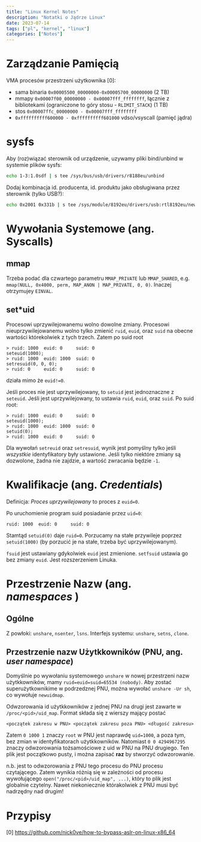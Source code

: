 ```yaml
---
title: "Linux Kernel Notes"
description: "Notatki o Jądrze Linux"
date: 2023-07-14
tags: ["pl", "kernel", "linux"]
categories: ["Notes"]
---
```


# Zarządzanie Pamięcią

VMA procesów przestrzeni użytkownika [0]:

- sama binaria `0x00005500_00000000-0x00005700_00000000` (2 TB)
- mmapy `0x00007f00_00000000 - 0x00007fff_ffffffff`, łącznie z bibliotekami (ograniczone to góry stosu - `RLIMIT_STACK`) (1 TB)
- stos `0x00007ffc_00000000 - 0x00007fff_ffffffff`
- `0xffffffffff600000 - 0xffffffffff601000` vdso/vsyscall (pamięć jądra)

# sysfs

Aby (roz)wiązać sterownik od urządzenie, uzywamy pliki bind/unbind w systemie plików sysfs:

```sh
echo 1-3:1.0sdf | s tee /sys/bus/usb/drivers/r8188eu/unbind
```

Dodaj kombinacja id. producenta, id. produktu jako obsługiwana przez sterownik (tylko USB?):

```sh
echo 0x2001 0x331b | s tee /sys/module/8192eu/drivers/usb:rtl8192eu/new_id
```

# Wywołania Systemowe (ang. Syscalls)

## mmap

Trzeba podać dla czwartego parametru `MMAP_PRIVATE` lub `MMAP_SHARED`, e.g. `mmap(NULL, 0x4000, perm, MAP_ANON | MAP_PRIVATE, 0, 0)`. Inaczej otrzymujey `EINVAL`.

## set\*uid

Procesowi uprzywilejowanemu wolno dowolne zmiany. Procesowi nieuprzywilejowanemu wolno tylko zmienić `ruid`, `euid`, oraz `suid` na obecne wartości którekolwiek z tych trzech. Zatem po suid root


```
> ruid: 1000  euid: 0     suid: 0
seteuid(1000);
> ruid: 1000  euid: 1000  suid: 0
setresuid(0, 0, 0);
> ruid: 0     euid: 0     suid: 0
```

działa mimo że `euid!=0`.

Jeśli proces nie jest uprzywilejowany, to `setuid` jest jednoznaczne z `seteuid`. Jeśli jest uprzywilejowany, to ustawia `ruid`, `euid`, oraz `suid`. Po suid root:


```
> ruid: 1000  euid: 0     suid: 0
seteuid(1000);
> ruid: 1000  euid: 1000  suid: 0
setuid(0);
> ruid: 1000  euid: 0     suid: 0
```

Dla wywołań `setreuid` oraz `setresuid`, wynik jest pomyślny tylko jeśli *wszystkie* identyfikatory były ustawione. Jeśli tylko niektóre zmiany są dozwolone, żadna nie zajdzie, a wartość zwracania będzie `-1`.
 
# Kwalifikacje (ang. _Credentials_)

Definicja: *Proces uprzywilejowany* to proces z `euid=0`.

Po uruchomienie program suid posiadanie przez `uid=0`:

```
ruid: 1000  euid: 0     suid: 0
```

Stamtąd `setuid(0)` daje `ruid=0`. Porzucamy na stałe przywileje poprzez `setuid(1000)` (by porzucić je na stałe, trzeba być uprzywilejowanym).

`fsuid` jest ustawiany gdykolwiek `euid` jest zmienione. `setfsuid` ustawia go bez zmiany `euid`. Jest rozszerzeniem Linuka.

# Przestrzenie Nazw (ang. *namespaces* )

## Ogólne

Z powłoki: `unshare`, `nsenter`, `lsns`. Interfejs systemu: `unshare`, `setns`, `clone`.

## Przestrzenie nazw Użytkkowników (PNU, ang. *user namespace*)

Domyślnie po wywołaniu systemowego `unshare` w nowej przestrzeni nazw użytkkowników, mamy `ruid=euid=suid=65534 (nobody)`. Aby zostać superużytkownikime w podrzedznej PNU, można wywołać `unshare -Ur sh`, co wywołuje `newuidmap`.

Odwzorowania id użytkkowników z jednej PNU na drugi jest zawarte w `/proc/<pid>/uid_map`. Format składa się z wierszy mający postać

```
<początek zakresu w PNU> <początek zakresu poza PNU> <długość zakresu>
```
Zatem  `0 1000 1` znaczy `root` w PNU jest naprawdę `uid=1000`, a poza tym, bez zmian w identyfikatorach użytkkowników. Natomiast `0 0 4294967295` znaczy odwzorowania tożsamościowe z uid w PNU na PNU drugiego. Ten plik jest początkowo pusty, i można zapisać **raz** by stworzyć odwzorowanie.

n.b. jest to odwzorowania z PNU tego procesu do PNU procesu czytającego. Zatem wynikia różnią się w zależności od procesu wywołującego `open("/proc/<pid>/uid_map", ...)`, który to plik jest globalnie czytelny. Nawet niekoniecznie którakolwiek z PNU musi być nadrzędny nad drugim!

# Przypisy

[0] https://github.com/nick0ve/how-to-bypass-aslr-on-linux-x86_64
